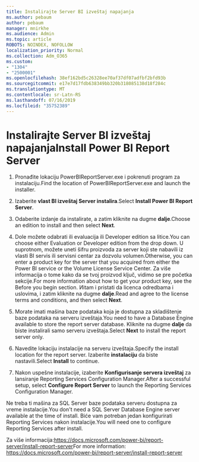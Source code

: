 ```yaml
---
title: Instalirajte Server BI izveštaj napajanja
ms.author: pebaum
author: pebaum
manager: mnirkhe
ms.audience: Admin
ms.topic: article
ROBOTS: NOINDEX, NOFOLLOW
localization_priority: Normal
ms.collection: Adm_O365
ms.custom:
- "1304"
- "2500001"
ms.openlocfilehash: 38ef162bd5c26328ee70af37df07adfbf2bfd93b
ms.sourcegitcommit: e17e7d17fdb638349bb320b318085138d18f284c
ms.translationtype: MT
ms.contentlocale: sr-Latn-RS
ms.lasthandoff: 07/16/2019
ms.locfileid: "35752389"
---
```

# <a name="install-power-bi-report-server"></a><span data-ttu-id="f3351-102">Instalirajte Server BI izveštaj napajanja</span><span class="sxs-lookup"><span data-stu-id="f3351-102">Install Power BI Report Server</span></span>

1. <span data-ttu-id="f3351-103">Pronađite lokaciju PowerBIReportServer.exe i pokrenuti program za instalaciju.</span><span class="sxs-lookup"><span data-stu-id="f3351-103">Find the location of PowerBIReportServer.exe and launch the installer.</span></span>

2. <span data-ttu-id="f3351-104">Izaberite **vlast BI izveštaj Server instalira**.</span><span class="sxs-lookup"><span data-stu-id="f3351-104">Select **Install Power BI Report Server**.</span></span>

3. <span data-ttu-id="f3351-105">Odaberite izdanje da instalirate, a zatim kliknite na dugme **dalje**.</span><span class="sxs-lookup"><span data-stu-id="f3351-105">Choose an edition to install and then select **Next**.</span></span>

4. <span data-ttu-id="f3351-106">Dole možete odabrati ili evaluacija ili Developer edition sa litice.</span><span class="sxs-lookup"><span data-stu-id="f3351-106">You can choose either Evaluation or Developer edition from the drop down.</span></span>  <span data-ttu-id="f3351-107">U suprotnom, možete uneti šifru proizvoda za server koji ste nabavili iz vlasti BI servis ili servisni centar za dozvolu volumen.</span><span class="sxs-lookup"><span data-stu-id="f3351-107">Otherwise, you can enter a product key for the server that you acquired from either the Power BI service or the Volume License Service Center.</span></span> <span data-ttu-id="f3351-108">Za više informacija o tome kako da se tvoj proizvod ključ, vidimo se pre početka sekcije.</span><span class="sxs-lookup"><span data-stu-id="f3351-108">For more information about how to get your product key, see the Before you begin section.</span></span> <span data-ttu-id="f3351-109">Иitam i pristati da licenca odredbama i uslovima, i zatim kliknite na dugme **dalje**.</span><span class="sxs-lookup"><span data-stu-id="f3351-109">Read and agree to the license terms and conditions, and then select **Next**.</span></span>

5. <span data-ttu-id="f3351-110">Morate imati mašina baze podataka koja je dostupna za skladištenje baze podataka na serveru izveštaja.</span><span class="sxs-lookup"><span data-stu-id="f3351-110">You need to have a Database Engine available to store the report server database.</span></span> <span data-ttu-id="f3351-111">Kliknite na dugme **dalje** da biste instalirali samo serveru izveštaja.</span><span class="sxs-lookup"><span data-stu-id="f3351-111">Select **Next** to install the report server only.</span></span>

6. <span data-ttu-id="f3351-112">Navedite lokaciju instalacije na serveru izveštaja.</span><span class="sxs-lookup"><span data-stu-id="f3351-112">Specify the install location for the report server.</span></span> <span data-ttu-id="f3351-113">Izaberite **instalaciju** da biste nastavili.</span><span class="sxs-lookup"><span data-stu-id="f3351-113">Select **Install** to continue.</span></span>

7. <span data-ttu-id="f3351-114">Nakon uspešne instalacije, izaberite **Konfigurisanje servera izveštaj** za lansiranje Reporting Services Configuration Manager.</span><span class="sxs-lookup"><span data-stu-id="f3351-114">After a successful setup, select **Configure Report Server** to launch the Reporting Services Configuration Manager.</span></span>

<span data-ttu-id="f3351-115">Ne treba ti mašina za SQL Server baze podataka serveru dostupna za vreme instalacije.</span><span class="sxs-lookup"><span data-stu-id="f3351-115">You don't need a SQL Server Database Engine server available at the time of install.</span></span> <span data-ttu-id="f3351-116">Biće vam potreban jedan konfigurirati Reporting Services nakon instalacije.</span><span class="sxs-lookup"><span data-stu-id="f3351-116">You will need one to configure Reporting Services after install.</span></span>

<span data-ttu-id="f3351-117">Za više informacija:https://docs.microsoft.com/power-bi/report-server/install-report-server</span><span class="sxs-lookup"><span data-stu-id="f3351-117">For more information: https://docs.microsoft.com/power-bi/report-server/install-report-server</span></span>
